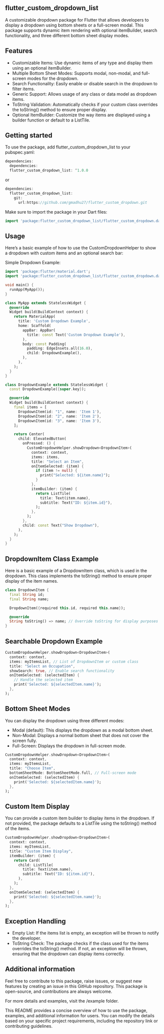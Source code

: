 ## flutter_custom_dropdown_list

A customizable dropdown package for Flutter that allows developers to display a dropdown using bottom sheets or a full-screen modal. This package supports dynamic item rendering with optional itemBuilder, search functionality, and three different bottom sheet display modes.


## Features
* Customizable Items: Use dynamic items of any type and display them using an optional itemBuilder.
* Multiple Bottom Sheet Modes: Supports modal, non-modal, and full-screen modes for the dropdown.
* Search Functionality: Easily enable or disable search in the dropdown to filter items.
* Generic Support: Allows usage of any class or data model as dropdown items.
* ToString Validation: Automatically checks if your custom class overrides the toString() method to ensure proper display.
* Optional ItemBuilder: Customize the way items are displayed using a builder function or default to a ListTile.


## Getting started
To use the package, add flutter_custom_dropdown_list to your pubspec.yaml:

```dart
dependencies:
  dependencies:
  flutter_custom_dropdown_list: ^1.0.0

```

or 

```dart
dependencies:
  flutter_custom_dropdown_list:
    git:
      url:https://github.com/gmadhu27/flutter_custom_dropdown.git

```

Make sure to import the package in your Dart files:
```dart
import 'package:flutter_custom_dropdown_list/flutter_custom_dropdown.dart';
```

## Usage
Here’s a basic example of how to use the CustomDropdownHelper to show a dropdown with custom items and an optional search bar:

Simple Dropdown Example:

```dart
import 'package:flutter/material.dart';
import 'package:flutter_custom_dropdown_list/flutter_custom_dropdown.dart';

void main() {
  runApp(MyApp());
}

class MyApp extends StatelessWidget {
  @override
  Widget build(BuildContext context) {
    return MaterialApp(
      title: 'Custom Dropdown Example',
      home: Scaffold(
        appBar: AppBar(
          title: const Text('Custom Dropdown Example'),
        ),
        body: const Padding(
          padding: EdgeInsets.all(16.0),
          child: DropdownExample(),
        ),
      ),
    );
  }
}

class DropdownExample extends StatelessWidget {
  const DropdownExample({super.key});

  @override
  Widget build(BuildContext context) {
    final items = [
      DropdownItem(id: "1", name: 'Item 1'),
      DropdownItem(id: "2", name: 'Item 2'),
      DropdownItem(id: "3", name: 'Item 3'),
    ];

    return Center(
      child: ElevatedButton(
        onPressed: () {
          CustomDropdownHelper.showDropdown<DropdownItem>(
            context: context,
            items: items,
            title: "Select an Item",
            onItemSelected: (item) {
              if (item != null) {
                print("Selected: ${item.name}");
              }
            },
            itemBuilder: (item) {
              return ListTile(
                title: Text(item.name),
                subtitle: Text("ID: ${item.id}"),
              );
            },
          );
        },
        child: const Text("Show Dropdown"),
      ),
    );
  }
}
```
## DropdownItem Class Example
Here is a basic example of a DropdownItem class, which is used in the dropdown. This class implements the toString() method to ensure proper display of the item names.

```dart
class DropdownItem {
  final String id;
  final String name;

  DropdownItem({required this.id, required this.name});

  @override
  String toString() => name; // Override toString for display purposes
}
```
## Searchable Dropdown Example
```dart
CustomDropdownHelper.showDropdown<DropdownItem>(
  context: context,
  items: myItemsList, // List of DropdownItem or custom class
  title: "Select an Occupation",
  showSearch: true, // Enable search functionality
  onItemSelected: (selectedItem) {
    // Handle the selected item
    print('Selected: ${selectedItem.name}');
  },
);
```
## Bottom Sheet Modes
You can display the dropdown using three different modes:

* Modal (default): This displays the dropdown as a modal bottom sheet.
* Non-Modal: Displays a normal bottom sheet that does not cover the screen fully.
* Full-Screen: Displays the dropdown in full-screen mode.
  
```dart
CustomDropdownHelper.showDropdown<DropdownItem>(
  context: context,
  items: myItemsList,
  title: "Choose Item",
  bottomSheetMode: BottomSheetMode.full, // Full-screen mode
  onItemSelected: (selectedItem) {
    print('Selected: ${selectedItem.name}');
  },
);
```
## Custom Item Display
You can provide a custom item builder to display items in the dropdown. If not provided, the package defaults to a ListTile using the toString() method of the items.
```dart
CustomDropdownHelper.showDropdown<DropdownItem>(
  context: context,
  items: myItemsList,
  title: "Custom Item Display",
  itemBuilder: (item) {
    return Card(
      child: ListTile(
        title: Text(item.name),
        subtitle: Text("ID: ${item.id}"),
      ),
    );
  },
  onItemSelected: (selectedItem) {
    print('Selected: ${selectedItem.name}');
  },
);
```
## Exception Handling
* Empty List: If the items list is empty, an exception will be thrown to notify the developer.
* ToString Check: The package checks if the class used for the items overrides the toString() method. If not, an exception will be thrown, ensuring that the dropdown can display items correctly.


## Additional information
Feel free to contribute to this package, raise issues, or suggest new features by creating an issue in this GitHub repository. This package is open-source, and contributions are always welcome.

For more details and examples, visit the /example folder.

This README provides a concise overview of how to use the package, examples, and additional information for users. You can modify the details based on your specific project requirements, including the repository link or contributing guidelines.
